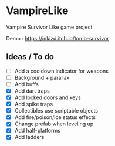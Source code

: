 # VampireLike 

Vampire Survivor Like game project

Demo : https://inkizd.itch.io/tomb-survivor

## Ideas / To do

- [ ] Add a cooldown indicator for weapons  
- [ ] Background + parallax  
- [ ] Add buffs  
- [x] Add dart traps  
- [x] Add locked doors and keys  
- [x] Add spike traps  
- [x] Collectibles use scriptable objects  
- [x] Add fire/poison/ice status effects  
- [x] Change prefab when leveling up  
- [x] Add half-platforms  
- [x] Add ladders  
